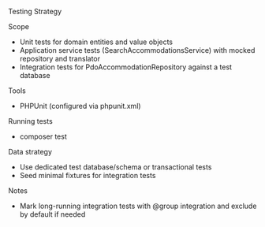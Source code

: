 Testing Strategy

Scope
- Unit tests for domain entities and value objects
- Application service tests (SearchAccommodationsService) with mocked repository and translator
- Integration tests for PdoAccommodationRepository against a test database

Tools
- PHPUnit (configured via phpunit.xml)

Running tests
- composer test

Data strategy
- Use dedicated test database/schema or transactional tests
- Seed minimal fixtures for integration tests

Notes
- Mark long-running integration tests with @group integration and exclude by default if needed


